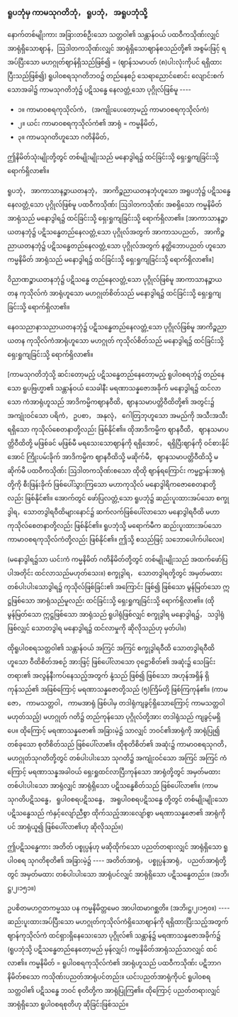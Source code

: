 ### ရူပဘုံမှ ကာမသုဂတိဘုံ， ရူပဘုံ， အရူပဘုံသို့

နောက်တစ်မျိုးကား အခြားတစ်ဦးသော သတ္တဝါ၏ သန္တာန်ဝယ် ပထဝီကသိုဏ်းလျှင် အာရုံရှိသောဈာန်，ဩဒါတကသိုဏ်းလျှင် အာရုံရှိသောဈာန်စသည်တို့၏ အစွမ်းဖြင့် ရအပ်ပြီးသော မဟဂ္ဂုတ်ဈာန်ရှိသည်ဖြစ်၍ = (ဈာန်သမာပတ် (၈)ပါးလုံးကိုပင် ရရှိထားပြီးသည်ဖြစ်၍) ရူပါဝစရသုဂတိဘဝ၌ တည်နေစဉ် သေရာညောင်စောင်း လျောင်းစက်သောအခါ၌ ကာမသုဂတိဘုံ၌ ပဋိသန္ဓေ နေလတ္တံ့သော ပုဂ္ဂိုလ်ဖြစ်မူ ----

- ၁။ ကာမာဝစရကုသိုလ်ကံ， (အကျိုးပေးတော့မည့် ကာမာဝစရကုသိုလ်ကံ)
- ၂။ ယင်း ကာမာဝစရကုသိုလ်ကံ၏ အာရုံ = ကမ္မနိမိတ်，
- ၃။ ကာမသုဂတိဟူသော ဂတိနိမိတ်，

ဤနိမိတ်သုံးမျိုးတို့တွင် တစ်မျိုးမျိုးသည် မနောဒွါရ၌ ထင်ခြင်းသို့ ရှေးရှုကျခြင်းသို့ ရောက်ရှိလာ၏။

ရူပဘုံ， အာကာသာနဉ္စာယတနဘုံ， အာကိဉ္စညာယတနဘုံဟူသော အရူပဘုံ၌ ပဋိသန္ဓေ နေလတ္တံ့သော ပုဂ္ဂိုလ်ဖြစ်မူ ပထဝီကသိုဏ်း ဩဒါတကသိုဏ်း အစရှိသော ကမ္မနိမိတ်အာရုံသည် မနောဒွါရ၌ ထင်ခြင်းသို့ ရှေးရှုကျခြင်းသို့ ရောက်ရှိလာ၏။ 
[အာကာသာနဉ္စာယတနဘုံ၌ ပဋိသန္ဓေတည်နေလတ္တံ့သော ပုဂ္ဂိုလ်အတွက် အာကာသပညတ်， အာကိဉ္စညာယတနဘုံ၌ ပဋိသန္ဓေတည်နေလတ္တံ့သော ပုဂ္ဂိုလ်အတွက် နတ္ထိဘောပညတ် ဟူသော ကမ္မနိမိတ် အာရုံသည် မနောဒွါရ၌ ထင်ခြင်းသို့ ရှေးရှုကျခြင်းသို့ ရောက်ရှိလာ၏။]

ဝိညာဏဉ္စာယတနဘုံ၌ ပဋိသန္ဓေ တည်နေလတ္တံ့သော ပုဂ္ဂိုလ်ဖြစ်မူ အာကာသာနဉ္စာယတန ကုသိုလ်ကံ အာရုံဟူသော မဟဂ္ဂုတ်စိတ်သည် မနောဒွါရ၌ ထင်ခြင်းသို့ ရှေးရှုကျခြင်းသို့ ရောက်ရှိလာ၏။

နေဝသညာနာသညာယတနဘုံ၌ ပဋိသန္ဓေတည်နေလတ္တံ့သော ပုဂ္ဂိုလ်ဖြစ်မူ အာကိဉ္စညာယတန ကုသိုလ်ကံအာရုံဟူသော မဟဂ္ဂုတ် ကုသိုလ်စိတ်သည် မနောဒွါရ၌ ထင်ခြင်းသို့ ရှေးရှုကျခြင်းသို့ ရောက်ရှိလာ၏။

[ကာမသုဂတိဘုံသို့ ဆင်းတော့မည့် ပဋိသန္ဓေတည်နေတော့မည့် ရူပါဝစရဘုံ၌ တည်နေသော ရူပဗြဟ္မာ၏ သန္တာန်ဝယ် သေခါနီး မရဏာသန္နဇောအခိုက် မနောဒွါရ၌ ထင်လာသော ကံအာရုံဟူသည် အာဒိကမ္မိကဈာနဝီထိ，ဈာနသမာပတ္တိဝီထိတို့၏ အတွင်း၌ အကျုံးဝင်သော ပရိကံ， ဥပစာ， အနုလုံ， ဂေါတြဘုဟူသော အမည်ကို အသီးအသီးရရှိသော ကုသိုလ်စေတနာတို့လည်း ဖြစ်နိုင်၏။ 
ထိုအာဒိကမ္မိက ဈာနဝီထိ， ဈာနသမာပတ္တိဝီထိတို့ မဖြစ်ခင် မဖြစ်မီ မရသေးသောဈာန်ကို ရရှိအောင်， ရရှိပြီးဈာန်ကို ဝင်စားနိုင်အောင် ကြိုးပမ်းခိုက် အာဒိကမ္မိက ဈာနဝီထိသို့ မဆိုက်မီ， ဈာနသမာပတ္တိဝီထိသို့ မဆိုက်မီ ပထဝီကသိုဏ်း ဩဒါတကသိုဏ်းစသော ထိုထို ဈာန်ရကြောင်း ကမ္မဋ္ဌာန်းအာရုံတို့ကို စီးဖြန်းခိုက် ဖြစ်ပေါ်သွားကြသော မဟာကုသိုလ် မနောဒွါရိကဇောစေတနာတို့လည်း ဖြစ်နိုင်၏။ 
အောက်တွင် ဖော်ပြလတ္တံ့သော ရူပဘုံ၌ ဆည်းပူးထားအပ်သော စက္ခုဒွါရ，သောတဒွါရဝီထိများနောင်၌ ဆက်လက်ဖြစ်ပေါ်လာသော မနောဒွါရဝီထိ မဟာကုသိုလ်စေတနာတို့လည်း ဖြစ်နိုင်၏။ 
ရူပဘုံသို့ မရောက်မီက ဆည်းပူးထားအပ်သော ကာမာဝစရကုသိုလ်ကံတို့လည်း ဖြစ်နိုင်၏။ 
ဤသို့ စသည်ဖြင့် သဘောပေါက်ပါလေ။]

(မနောဒွါရ၌သာ ယင်းကံ ကမ္မနိမိတ် ဂတိနိမိတ်တို့တွင် တစ်မျိုးမျိုးသည် အထက်ဖော်ပြပါအတိုင်း ထင်လာသည်မဟုတ်သေး။) 
စက္ခုဒွါရ， သောတဒွါရတို့တွင် အမှတ်မထား တစ်ပါးပါးသောဒွါရ၌ ကုသိုလ်ဖြစ်ခြင်း၏ အကြောင်း ဖြစ်၍ ဖြစ်သော မွန်မြတ်သော ဣဋ္ဌဖြစ်သော အာရုံသည်မူလည်း ထင်ခြင်းသို့ ရှေးရှုကျခြင်းသို့ ရောက်ရှိလာ၏။ 
(ထိုမွန်မြတ်သော ဣဋ္ဌဖြစ်သော အာရုံသည် ရူပါရုံဖြစ်လျှင် စက္ခုဒွါရ မနောဒွါရ၌， သဒ္ဒါရုံဖြစ်လျှင် သောတဒွါရ မနောဒွါရ၌ ထင်လာမှုကို ဆိုလိုသည်ဟု မှတ်ပါ။)

ထိုရူပါဝစရသတ္တဝါ၏ သန္တာန်ဝယ် အကြင် အကြင် စက္ခုဒွါရဝီထိ သောတဒွါရဝီထိဟူသော ဝီထိစိတ်အစဉ် အားဖြင့် ဖြစ်ပေါ်လာသော ဝုဋ္ဌောစိတ်၏ အဆုံး၌ သေခြင်းတရား၏ အလွန်နီးကပ်နေသည့်အတွက် နုံ့သည် ဖြစ်၍ ဖြစ်သော အဟုန်အရှိန် ရှိကုန်သည်၏ အဖြစ်ကြောင့် မရဏာသန္နဇောတို့သည် (၅)ကြိမ်တို့ ဖြစ်ကြကုန်၏။ 
(ကာမဇော， ကာမသတ္တဝါ， ကာမအာရုံ ဖြစ်ပါမှ တဒါရုံကျခွင့်ရှိသောကြောင့် ကာမသတ္တဝါမဟုတ်သည့်) မဟဂ္ဂုတ် ဂတိ၌ တည်ကုန်သော ပုဂ္ဂိုလ်တို့အား တဒါရုံသည် ကျခွင့်မရှိပေ။ 
ထိုကြောင့် မရဏာသန္နဇော၏ အခြားမဲ့၌ သာလျှင် ဘဝင်၏အာရုံကို အာရုံပြု၍ တစ်ခုသော စုတိစိတ်သည် ဖြစ်ပေါ်လာ၏။ 
ထိုစုတိစိတ်၏ အဆုံး၌ ကာမာဝစရသုဂတိ， မဟဂ္ဂုတ်သုဂတိတို့တွင် တစ်ပါးပါးသော သုဂတိ၌ အကျုံးဝင်သော အကြင် အကြင် ကံကြောင့် မရဏာသန္နအခါဝယ် ရှေးရှုထင်လာပြီးကုန်သော အာရုံတို့တွင် အမှတ်မထား တစ်ပါးပါးသော အာရုံလျှင် အာရုံရှိသော ပဋိသန္ဓေစိတ်သည် ဖြစ်ပေါ်လာ၏။ 
(ကာမသုဂတိပဋိသန္ဓေ， ရူပါဝစရပဋိသန္ဓေ， အရူပါဝစရပဋိသန္ဓေ တို့တွင် တစ်မျိုးမျိုးသော ပဋိသန္ဓေသည် ကံနှင့်လျော်ညီစွာ ထိုက်သည့်အားလျော်စွာ မရဏာသန္နဇော၏ အာရုံကိုပင် အာရုံယူ၍ ဖြစ်ပေါ်လာ၏ဟု ဆိုလိုသည်။)

ဤပဋိသန္ဓေကား အတိတ် ပစ္စုပ္ပန်ဟု မဆိုထိုက်သော ပညတ်တရားလျှင် အာရုံရှိသော ရူပါဝစရ သုဂတိစုတိ၏ အခြားမဲ့၌ ---- အတိတ်အာရုံ， ပစ္စုပ္ပန်အာရုံ， ပညတ်အာရုံတို့တွင် အမှတ်မထား တစ်ပါးပါးသော အာရုံပင်လျှင် အာရုံရှိသော ပဋိသန္ဓေတည်း။ (အဘိ၊ဋ္ဌ၊၂၊၁၅၁။)

ဥပစိတမဟဂ္ဂတကမ္မဿ ပန ကမ္မနိမိတ္တမေဝ အာပါထမာဂစ္ဆတိ။ (အဘိ၊ဋ္ဌ၊၂၊၁၅၀။) ---- ဆည်းပူးထားအပ်ပြီးသော မဟဂ္ဂုတ်ကုသိုလ်ကံရှိသောဈာန်ကို ရရှိထားပြီးသည့်အတွက် ဈာန်ကုသိုလ်ကံ ထင်ရှားရှိနေသေးသော ပုဂ္ဂိုလ်၏ သန္တာန်၌ မရဏာသန္နဇောအခိုက်၌ (ရူပဘုံသို့ ပဋိသန္ဓေတည်နေတော့မည် မှန်လျှင်) ကမ္မနိမိတ်အာရုံသည်သာလျှင် ထင်လာ၏။ 
ကမ္မနိမိတ် = ရူပါဝစရကုသိုလ်ကံ၏ အာရုံဟူသည် ပထဝီကသိုဏ်း ပဋိဘာဂနိမိတ်စသော ကသိုဏ်းပညတ်အာရုံပင်တည်း။ 
ယင်းပညတ်အာရုံကိုပင် ရူပါဝစရသတ္တဝါ၏ ပဋိသန္ဓေ ဘဝင် စုတိတို့က အာရုံပြုကြ၏။ 
ထိုကြောင့် ပညတ်တရားလျှင် အာရုံရှိသော ရူပါဝစရစုတိဟု ဆိုခြင်းဖြစ်သည်။